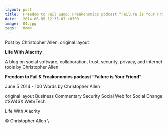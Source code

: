 ```yaml
---
layout: post
title:  Freedom to Fail &amp; Freakonomics podcast “Failure is Your Friend"
date:   2014-06-05 12:35-07 +0300
image:  04.jpg
tags:   Home
---
```


Post by Christopher Allen. original layout


**Life With Alacrity**

A blog on social software, collaboration, trust, security, privacy, and internet tools by Christopher Allen.

**Freedom to Fail & Freakonomics podcast “Failure is Your Friend”**

June 5 2014 - 100 Words
by Christopher Allen

original layout
Business Commentary Security Social Web for Social Change #SW4SX Web/Tech

Life With Alacrity

© Christopher Allen
\